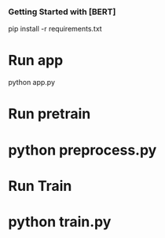 ### Getting Started with [BERT]

pip install -r requirements.txt

# Run app
python app.py

# Run pretrain
# python preprocess.py

# Run Train
# python train.py

